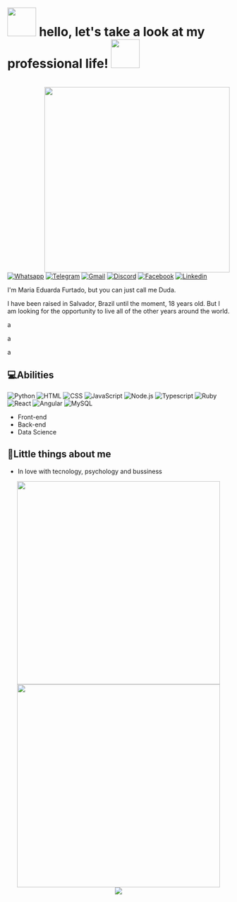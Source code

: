 <h1><img src="http://i2.wp.com/elephant.neckboltgames.com/wp-content/uploads/2015/10/snoke2d.gif" width="65px"> hello, let's take a look at my professional life!  <img src="http://i2.wp.com/elephant.neckboltgames.com/wp-content/uploads/2015/10/snoke2d.gif" width="65px"></h1>

<br>

<img align='right' src='https://kpoplat.com/wp-content/uploads/2020/11/jungkook-gif.gif' width='420"'>

<a href="http://api.whatsapp.com/send?1=pt_BR&phone=5571999516225" target="_blank"><img alt="Whatsapp" src="https://img.shields.io/badge/WhatsApp-25D366?style=for-the-badge&logo=whatsapp&logoColor=white" /></a>  <a href="" target="_blank"><img alt="Telegram" src="https://img.shields.io/badge/Telegram-2CA5E0?style=for-the-badge&logo=telegram&logoColor=white" /></a> <a href="" target="_blank"><img alt="Gmail" src="https://img.shields.io/badge/Gmail-D14836?style=for-the-badge&logo=gmail&logoColor=white" /></a>  <a href="" target="_blank"><img alt="Discord" src="	https://img.shields.io/badge/Discord-7289DA?style=for-the-badge&logo=discord&logoColor=white" /></a> 
<a href="" target="_blank"><img alt="Facebook" src="https://img.shields.io/badge/Facebook-1877F2?style=for-the-badge&logo=facebook&logoColor=white" /></a>
<a href="" target="_blank"><img alt="Linkedin" src="https://img.shields.io/badge/LinkedIn-0077B5?style=for-the-badge&logo=linkedin&logoColor=white" /></a> 

I'm Maria Eduarda Furtado, but you can just call me Duda. 

I have been raised in Salvador, Brazil until the moment, 18 years old. But I am looking for the opportunity to live all of the other years around the world.  

a

a

a

  
<h2>💻Abilities</h2>

<img alt="Python" src="https://img.shields.io/badge/Python-3776AB?style=for-the-badge&logo=python&logoColor=white" /> <img alt="HTML" src="https://img.shields.io/badge/HTML5-E34F26?style=for-the-badge&logo=html5&logoColor=white" /> <img alt="CSS" src="https://img.shields.io/badge/CSS3-1572B6?style=for-the-badge&logo=css3&logoColor=white" /> <img alt="JavaScript" src="https://img.shields.io/badge/JavaScript-F7DF1E?style=for-the-badge&logo=javascript&logoColor=black" /> <img alt="Node.js" src="https://img.shields.io/badge/Node.js-43853D?style=for-the-badge&logo=node.js&logoColor=white" /> <img alt="Typescript" src="https://img.shields.io/badge/TypeScript-007ACC?style=for-the-badge&logo=typescript&logoColor=white" /> <img alt="Ruby" src="https://img.shields.io/badge/Ruby-CC342D?style=for-the-badge&logo=ruby&logoColor=white" /> <img alt="React" src="https://img.shields.io/badge/React-20232A?style=for-the-badge&logo=react&logoColor=61DAFB" /> <img alt="Angular" src="https://img.shields.io/badge/Angular-DD0031?style=for-the-badge&logo=angular&logoColor=white" /> <img alt="MySQL" src="https://img.shields.io/badge/MySQL-00000F?style=for-the-badge&logo=mysql&logoColor=white" />

-   Front-end 
-   Back-end 
-   Data Science 


<h2>🤖Little things about me</h2>

-   In love with tecnology, psychology and bussiness


<div align="center">
  <a href="https://github.com/dudafurtado">
  <img width="460" src="https://github-readme-stats.vercel.app/api?username=dudafurtado&show_icons=true&theme=tokyonight&hide_border=true&include_all_commits=true&count_private=true"/>
  <img width="460" src="https://github-readme-stats.vercel.app/api/top-langs/?username=dudafurtado&layout=compact&langs_count=7&theme=tokyonight&hide_border=true"/>
</div>

<div align="center">
  <img src="https://github.com/dudafurtado/dudafurtado/blob/output/github-contribution-grid-snake.svg"/>
</div>
